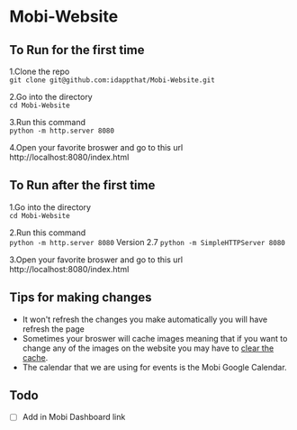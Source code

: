 # Mobi-Website

## To Run for the first time

1.Clone the repo  
`git clone git@github.com:idappthat/Mobi-Website.git`

2.Go into the directory  
`cd Mobi-Website`

3.Run this command  
`python -m http.server 8080`

4.Open your favorite broswer and go to this url  
http://localhost:8080/index.html

## To Run after the first time

1.Go into the directory  
`cd Mobi-Website`

2.Run this command  
`python -m http.server 8080`
Version 2.7
`python -m SimpleHTTPServer 8080`

3.Open your favorite broswer and go to this url  
http://localhost:8080/index.html

## Tips for making changes

- It won't refresh the changes you make automatically you will have refresh the page
- Sometimes your broswer will cache images meaning that if you want to change any of the images on the website
  you may have to [clear the cache](https://support.google.com/accounts/answer/32050?co=GENIE.Platform%3DDesktop&hl=en).
- The calendar that we are using for events is the Mobi Google Calendar.


## Todo

- [ ] Add in Mobi Dashboard link